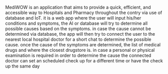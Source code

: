 MediWOW is an application that aims to provide a quick, efficient, and accessible way to Hospitals and Pharmacy throughout the contry via use of database and IoT.
it is a web app where the user will input his/her conditions and symptoms, the AI or database will try to determine all possible causes based on the symptoms. in case the cause cannot be determined via database, the app will then try to connect the user to the nearest local hospital doctor for a short chat to determine the possible cause.
once the cause of the symptoms are determined, the list of medical drugs and where the closest drugstore is. 
in case a personal or physical examination is required in order to determine the cause the connected doctor can set an scheduled check up for a different time or have the check up the same day